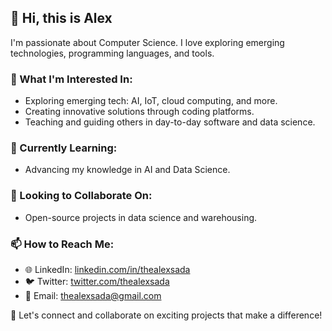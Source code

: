 ## 👋 Hi, this is Alex

I'm passionate about Computer Science. I love exploring emerging technologies, programming languages, and tools. 

### 👀 What I'm Interested In:
- Exploring emerging tech: AI, IoT, cloud computing, and more.
- Creating innovative solutions through coding platforms.
- Teaching and guiding others in day-to-day software and data science.

### 🌱 Currently Learning:
- Advancing my knowledge in AI and Data Science.

### 💞 Looking to Collaborate On:
- Open-source projects in data science and warehousing.

### 📫 How to Reach Me:
- 🌐 LinkedIn: [linkedin.com/in/thealexsada](https://linkedin.com/in/thealexsada)
- 🐦 Twitter: [twitter.com/thealexsada](https://twitter.com/thealexsada)
- 📧 Email: [thealexsada@gmail.com](mailto:thealexsada@gmail.com)

🚀 Let's connect and collaborate on exciting projects that make a difference!
